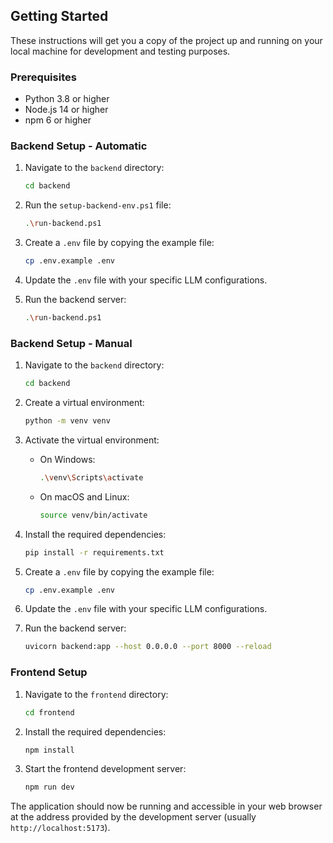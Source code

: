 ## Getting Started

These instructions will get you a copy of the project up and running on your local machine for development and testing purposes.

### Prerequisites

- Python 3.8 or higher
- Node.js 14 or higher
- npm 6 or higher

### Backend Setup - Automatic

1. Navigate to the `backend` directory:
   
   ```bash
   cd backend
   ```
3. Run the `setup-backend-env.ps1` file:
   ```bash
   .\run-backend.ps1
   ```
4. Create a `.env` file by copying the example file:
   ```bash
   cp .env.example .env
   ```
5. Update the `.env` file with your specific LLM configurations.
6. Run the backend server:
   ```bash
   .\run-backend.ps1
   ```
### Backend Setup - Manual

1. Navigate to the `backend` directory:
   ```bash
   cd backend
   ```
2. Create a virtual environment:
   ```bash
   python -m venv venv
   ```
3. Activate the virtual environment:
   - On Windows:
     ```bash
     .\venv\Scripts\activate
     ```
   - On macOS and Linux:
     ```bash
     source venv/bin/activate
     ```
4. Install the required dependencies:
   ```bash
   pip install -r requirements.txt
   ```
5. Create a `.env` file by copying the example file:
   ```bash
   cp .env.example .env
   ```
6. Update the `.env` file with your specific LLM configurations.

7. Run the backend server:
   ```bash
   uvicorn backend:app --host 0.0.0.0 --port 8000 --reload
   ```

### Frontend Setup

1. Navigate to the `frontend` directory:
   
   ```bash
   cd frontend
   ```
3. Install the required dependencies:
   ```bash
   npm install
   ```
4. Start the frontend development server:
   ```bash
   npm run dev
   ```

The application should now be running and accessible in your web browser at the address provided by the development server (usually `http://localhost:5173`).
